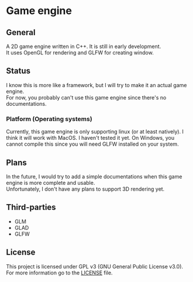 # Game engine
## General
A 2D game engine written in C++. It is still in early development. <br>
It uses OpenGL for rendering and GLFW for creating window.

## Status
I know this is more like a framework, but I will try to make it an actual game engine. <br>
For now, you probably can't use this game engine since there's no documentations. <br>

### Platform (Operating systems)
Currently, this game engine is only supporting linux (or at least natively).
I think it will work with MacOS. I haven't tested it yet.
On Windows, you cannot compile this since you will need GLFW installed on your system.

## Plans
In the future, I would try to add a simple documentations when this game engine is more complete and usable. <br>
Unfortunately, I don't have any plans to support 3D rendering yet.

## Third-parties
- GLM
- GLAD
- GLFW

## License
This project is licensed under GPL v3 (GNU General Public License v3.0). For more information go to the [LICENSE](LICENSE) file.
